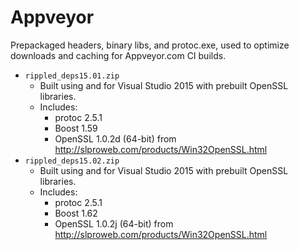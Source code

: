 # Appveyor

Prepackaged headers, binary libs, and protoc.exe, used to
optimize downloads and caching for Appveyor.com CI builds.

* `rippled_deps15.01.zip`
  * Built using and for Visual Studio 2015 with prebuilt OpenSSL
    libraries.
  * Includes:
    * protoc 2.5.1
    * Boost 1.59
    * OpenSSL 1.0.2d (64-bit) from http://slproweb.com/products/Win32OpenSSL.html
* `rippled_deps15.02.zip`
  * Built using and for Visual Studio 2015 with prebuilt OpenSSL
    libraries.
  * Includes:
    * protoc 2.5.1
    * Boost 1.62
    * OpenSSL 1.0.2j (64-bit) from http://slproweb.com/products/Win32OpenSSL.html

